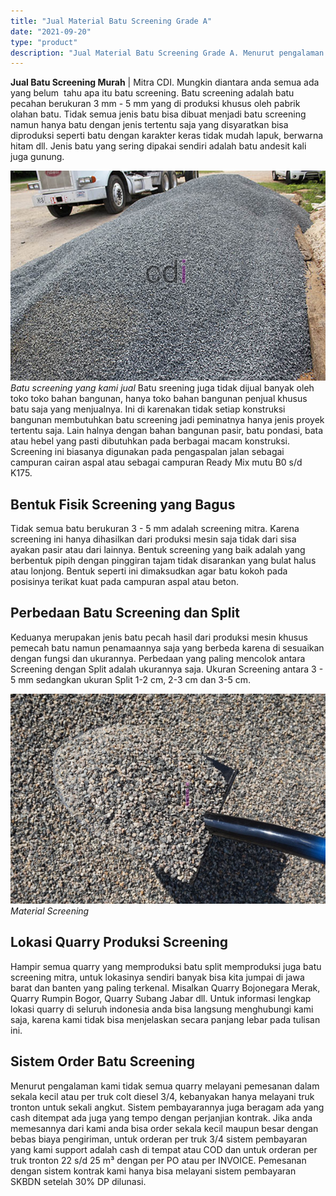 ```yaml
---
title: "Jual Material Batu Screening Grade A"
date: "2021-09-20"
type: "product"
description: "Jual Material Batu Screening Grade A. Menurut pengalaman kami tidak semua quarry melayani pemesanan dalam sekala kecil atau per truk colt diesel 3/4, kebanya..."
---
```


**Jual Batu Screening Murah** | Mitra CDI. Mungkin diantara anda semua ada yang belum  tahu apa itu batu screening. Batu screening adalah batu pecahan berukuran 3 mm - 5 mm yang di produksi khusus oleh pabrik olahan batu. Tidak semua jenis batu bisa dibuat menjadi batu screening namun hanya batu dengan jenis tertentu saja yang disyaratkan bisa diproduksi seperti batu dengan karakter keras tidak mudah lapuk, berwarna hitam dll. Jenis batu yang sering dipakai sendiri adalah batu andesit kali juga gunung.

![Batu screening yang kami jual](/images/product/screening.jpg)
*Batu screening yang kami jual*
Batu sreening juga tidak dijual banyak oleh toko toko bahan bangunan, hanya toko bahan bangunan penjual khusus batu saja yang menjualnya. Ini di karenakan tidak setiap konstruksi bangunan membutuhkan batu screening jadi peminatnya hanya jenis proyek tertentu saja. Lain halnya dengan bahan bangunan pasir, batu pondasi, bata atau hebel yang pasti dibutuhkan pada berbagai macam konstruksi. Screening ini biasanya digunakan pada pengaspalan jalan sebagai campuran cairan aspal atau sebagai campuran Ready Mix mutu B0 s/d K175.

 ## Bentuk Fisik Screening yang Bagus
    
Tidak semua batu berukuran 3 - 5 mm adalah screening mitra. Karena screening ini hanya dihasilkan dari produksi mesin saja tidak dari sisa ayakan pasir atau dari lainnya. Bentuk screening yang baik adalah yang berbentuk pipih dengan pinggiran tajam tidak disarankan yang bulat halus atau lonjong. Bentuk seperti ini dimaksudkan agar batu kokoh pada posisinya terikat kuat pada campuran aspal atau beton.

 ## Perbedaan Batu Screening dan Split
    
Keduanya merupakan jenis batu pecah hasil dari produksi mesin khusus pemecah batu namun penamaannya saja yang berbeda karena di sesuaikan dengan fungsi dan ukurannya. Perbedaan yang paling mencolok antara Screening dengan Split adalah ukurannya saja. Ukuran Screening antara 3 - 5 mm sedangkan ukuran Split 1-2 cm, 2-3 cm dan 3-5 cm.

![Material Batu Screening](/images/product/screening-2.jpg)
*Material Screening*

 ## Lokasi Quarry Produksi Screening
    
Hampir semua quarry yang memproduksi batu split memproduksi juga batu screening mitra, untuk lokasinya sendiri banyak bisa kita jumpai di jawa barat dan banten yang paling terkenal. Misalkan Quarry Bojonegara Merak, Quarry Rumpin Bogor, Quarry Subang Jabar dll. Untuk informasi lengkap lokasi quarry di seluruh indonesia anda bisa langsung menghubungi kami saja, karena kami tidak bisa menjelaskan secara panjang lebar pada tulisan ini.

 ## Sistem Order Batu Screening
    
Menurut pengalaman kami tidak semua quarry melayani pemesanan dalam sekala kecil atau per truk colt diesel 3/4, kebanyakan hanya melayani truk tronton untuk sekali angkut. Sistem pembayarannya juga beragam ada yang cash ditempat ada juga yang tempo dengan perjanjian kontrak. Jika anda memesannya dari kami anda bisa order sekala kecil maupun besar dengan bebas biaya pengiriman, untuk orderan per truk 3/4 sistem pembayaran yang kami support adalah cash di tempat atau COD dan untuk orderan per truk tronton 22 s/d 25 m³ dengan per PO atau per INVOICE. Pemesanan dengan sistem kontrak kami hanya bisa melayani sistem pembayaran SKBDN setelah 30% DP dilunasi.
